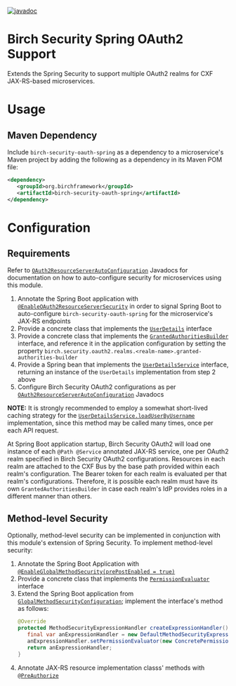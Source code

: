 [![javadoc](https://javadoc.io/badge2/org.birchframework/birch-security-oauth-spring/javadoc.svg)](https://javadoc.io/doc/org.birchframework/birch-security-oauth-spring)
# Birch Security Spring OAuth2 Support 
Extends the Spring Security to support multiple OAuth2 realms for CXF JAX-RS-based microservices.

# Usage
## Maven Dependency

Include `birch-security-oauth-spring` as a dependency to a microservice's Maven project by adding the following as a dependency in its Maven POM file:
```xml
<dependency>
   <groupId>org.birchframework</groupId>
   <artifactId>birch-security-oauth-spring</artifactId>
</dependency>
```

# Configuration
## Requirements
Refer to [`OAuth2ResourceServerAutoConfiguration`](https://javadoc.io/doc/org.birchframework/birch-security-oauth-spring/latest/org/birchframework/security/oauth2/OAuth2ResourceServerAutoConfiguration.html) 
Javadocs for documentation on how to auto-configure security for microservices using this module.
1. Annotate the Spring Boot application with [`@EnableOAuth2ResourceServerSecurity`](https://javadoc.io/doc/org.birchframework/birch-security-oauth-spring/latest/org/birchframework/security/oauth2/EnableOAuth2ResourceServerSecurity.html) 
in order to signal Spring Boot to auto-configure `birch-security-oauth-spring` for the microservice's JAX-RS endpoints
2. Provide a concrete class that implements the [`UserDetails`](https://docs.spring.io/spring-security/site/docs/current/api/org/springframework/security/core/userdetails/UserDetails.html) interface
3. Provide a concrete class that implements the [`GrantedAuthoritiesBuilder`](https://javadoc.io/doc/org.birchframework/birch-security-oauth-spring/latest/org/birchframework/security/oauth2/GrantedAuthoritiesBuilder.html)
interface, and reference it in the application configuration by setting the property `birch.security.oauth2.realms.<realm-name>.granted-authorities-builder`
4. Provide a Spring bean that implements the [`UserDetailsService`](https://docs.spring.io/spring-security/site/docs/current/api/org/springframework/security/core/userdetails/UserDetailsService.html) 
interface, returning an instance of the `UserDetails` implementation from step 2 above
5. Configure Birch Security OAuth2 configurations as per [`OAuth2ResourceServerAutoConfiguration`](https://javadoc.io/doc/org.birchframework/birch-security-oauth-spring/latest/org/birchframework/security/oauth2/OAuth2ResourceServerAutoConfiguration.html) Javadocs

**NOTE:** It is strongly recommended to employ a somewhat short-lived caching strategy for the [`UserDetailsService.loadUserByUsername`](https://docs.spring.io/spring-security/site/docs/current/api/org/springframework/security/core/userdetails/UserDetailsService.html#loadUserByUsername(java.lang.String))
implementation, since this method may be called many times, once per each API request.

At Spring Boot application startup, Birch Security OAuth2 will load one instance of each `@Path @Service` annotated JAX-RS service, one per OAuth2 realm specified in 
Birch Security OAuth2 configurations.  Resources in each realm are attached to the CXF Bus by the base path provided within each realm's configuration.  The 
Bearer token for each realm is evaluated per that realm's configurations.  Therefore, it is possible each realm must have its own `GrantedAuthoritiesBuilder`
in case each realm's IdP provides roles in a different manner than others.

## Method-level Security
Optionally, method-level security can be implemented in conjunction with this module's extension of Spring Security.  To implement method-level security:   
1. Annotate the Spring Boot Application with [`@EnableGlobalMethodSecurity(prePostEnabled = true)`](https://docs.spring.io/spring-security/site/docs/current/api/org/springframework/security/config/annotation/method/configuration/EnableGlobalMethodSecurity.html)
2. Provide a concrete class that implements the [`PermissionEvaluator`](https://docs.spring.io/spring-security/site/docs/current/api/org/springframework/security/access/PermissionEvaluator.html) interface
3. Extend the Spring Boot application from [`GlobalMethodSecurityConfiguration`](https://docs.spring.io/spring-security/site/docs/current/api/org/springframework/security/config/annotation/method/configuration/GlobalMethodSecurityConfiguration.html); implement the interface's method as follows:
   ```java
   @Override
   protected MethodSecurityExpressionHandler createExpressionHandler() {
      final var anExpressionHandler = new DefaultMethodSecurityExpressionHandler();
      anExpressionHandler.setPermissionEvaluator(new ConcretePermissionEvaluator());  // implemented in step 2 
      return anExpressionHandler;
   }
   ```
4. Annotate JAX-RS resource implementation classs' methods with [`@PreAuthorize`](https://docs.spring.io/spring-security/site/docs/current/api/org/springframework/security/access/prepost/PreAuthorize.html)
